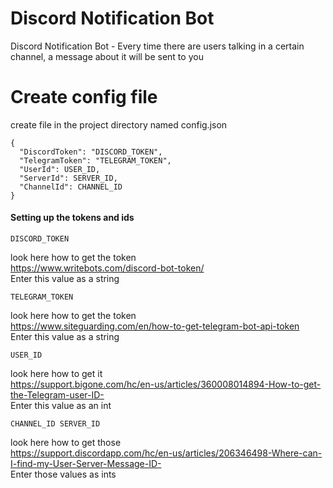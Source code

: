 # Discord Notification Bot
Discord Notification Bot - Every time there are users talking in a certain channel, a message about it will be sent to you

# Create config file

create file in the project directory named config.json

    {
      "DiscordToken": "DISCORD_TOKEN",
      "TelegramToken": "TELEGRAM_TOKEN",
      "UserId": USER_ID,
      "ServerId": SERVER_ID,
      "ChannelId": CHANNEL_ID
    }
   
#### Setting up the tokens and ids

    DISCORD_TOKEN
look here how to get the token \
https://www.writebots.com/discord-bot-token/ \
Enter this value as a string


    TELEGRAM_TOKEN
look here how to get the token \
https://www.siteguarding.com/en/how-to-get-telegram-bot-api-token \
Enter this value as a string


    USER_ID
look here how to get it \
https://support.bigone.com/hc/en-us/articles/360008014894-How-to-get-the-Telegram-user-ID- \
Enter this value as an int

    CHANNEL_ID SERVER_ID
look here how to get those \
https://support.discordapp.com/hc/en-us/articles/206346498-Where-can-I-find-my-User-Server-Message-ID- \
Enter those values as ints
